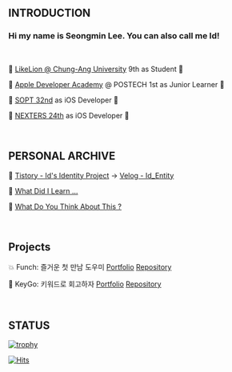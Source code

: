 <div align="left">

  ## INTRODUCTION

  ### Hi my name is Seongmin Lee. You can also call me Id!
  
  <br>

  🦁 [LikeLion @ Chung-Ang University]() 9th as Student 🦁

  🍎 [Apple Developer Academy](https://github.com/DeveloperAcademy-POSTECH) @ POSTECH 1st as Junior Learner 🍏

  📱 [SOPT 32nd](https://github.com/GO-SOPT-iOS-Part) as iOS Developer 📱

  👾 [NEXTERS 24th](https://github.com/Nexters) as iOS Developer 👾
  
  <br>

  ## PERSONAL ARCHIVE

  📘 [Tistory - Id's Identity Project](https://ids-identity-project.tistory.com) -> [Velog - Id_Entity](https://velog.io/@id_entity/posts)

  📖 [What Did I Learn ...](https://github.com/seongmin221/What-Did-I-Learn...)

  🫵 [What Do You Think About This ?](https://github.com/seongmin221/What-Did-I-Learn.../discussions)

  <br>

  ## Projects

  💥 Funch: 즐거운 첫 만남 도우미 [Portfolio](https://github.com/seongmin221/funch-portfolio) [Repository](https://github.com/Nexters/moyamoya-ios-app) 

  🔑 KeyGo: 키워드로 회고하자 [Portfolio](https://github.com/seongmin221/keygo-portfolio) [Repository](https://github.com/DeveloperAcademy-POSTECH/MacC-Team-Maddori.Apple)
  
  

  <br>
  
  ## STATUS
  
  [![trophy](https://github-profile-trophy.vercel.app/?username=seongmin221&theme=chalk&row=1&column=5)](https://github.com/ryo-ma/github-profile-trophy)
  
  [![Hits](https://hits.seeyoufarm.com/api/count/incr/badge.svg?url=https%3A%2F%2Fgithub.com%2Fseongmin221&count_bg=%2379C83D&title_bg=%23555555&icon=swift.svg&icon_color=%23E7E7E7&title=visits&edge_flat=true)](https://hits.seeyoufarm.com)
  
</div>
  
